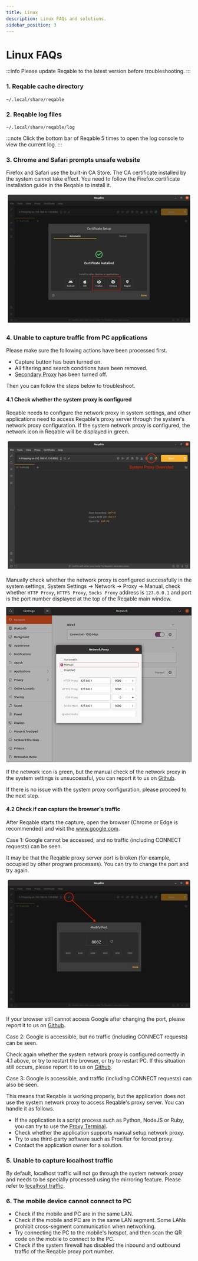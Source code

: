 ```yaml
---
title: Linux
description: Linux FAQs and solutions.
sidebar_position: 3
---
```


# Linux FAQs

:::info
Please update Reqable to the latest version before troubleshooting.
:::

### 1. Reqable cache directory

```
~/.local/share/reqable
```

### 2. Reqable log files

```
~/.local/share/reqable/log
```

:::note
Click the bottom bar of Reqable 5 times to open the log console to view the current log.
:::

### 3. Chrome and Safari prompts unsafe website

Firefox and Safari use the built-in CA Store. The CA certificate installed by the system cannot take effect. You need to follow the Firefox certificate installation guide in the Reqable to install it.

![](arts/browser.png)

### 4. Unable to capture traffic from PC applications

Please make sure the following actions have been processed first.

- Capture button has been turned on.
- All filtering and search conditions have been removed.
- [Secondary Proxy](../../capture/proxy#secondary) has been turned off.

Then you can follow the steps below to troubleshoot.

#### 4.1 Check whether the system proxy is configured

Reqable needs to configure the network proxy in system settings, and other applications need to access Reqable's proxy server through the system's network proxy configuration. If the system network proxy is configured, the network icon in Reqable will be displayed in green.

![](arts/network_proxy.png)

Manually check whether the network proxy is configured successfully in the system settings, System Settings -> Network -> Proxy -> Manual, check whether `HTTP Proxy`, `HTTPS Proxy`, `Socks Proxy` address is `127.0.0.1` and port is the port number displayed at the top of the Reqable main window.

![](arts/system_proxy.png)

If the network icon is green, but the manual check of the network proxy in the system settings is unsuccessful, you can report it to us on [Github](https://github.com/reqable/reqable-app/issues).

If there is no issue with the system proxy configuration, please proceed to the next step.

#### 4.2 Check if can capture the browser's traffic

After Reqable starts the capture, open the browser (Chrome or Edge is recommended) and visit the www.google.com.

Case 1: Google cannot be accessed, and no traffic (including CONNECT requests) can be seen.

It may be that the Reqable proxy server port is broken (for example, occupied by other program processes). You can try to change the port and try again.

![](arts/proxy_port.png)

If your browser still cannot access Google after changing the port, please report it to us on [Github](https://github.com/reqable/reqable-app/issues).

Case 2: Google is accessible, but no traffic (including CONNECT requests) can be seen.

Check again whether the system network proxy is configured correctly in 4.1 above, or try to restart the browser, or try to restart PC. If this situation still occurs, please report it to us on [Github](https://github.com/reqable/reqable-app/issues).

Case 3: Google is accessible, and traffic (including CONNECT requests) can also be seen.

This means that Reqable is working properly, but the application does not use the system network proxy to access Reqable's proxy server. You can handle it as follows.

- If the application is a script process such as Python, NodeJS or Ruby, you can try to use the [Proxy Terminal](../../capture/proxy-terminal).
- Check whether the application supports manual setup network proxy.
- Try to use third-party software such as Proxifier for forced proxy.
- Contact the application owner for a solution.

### 5. Unable to capture localhost traffic

By default, localhost traffic will not go through the system network proxy and needs to be specially processed using the mirroring feature. Please refer to [localhost traffic](../../capture/localhost).

### 6. The mobile device cannot connect to PC

- Check if the mobile and PC are in the same LAN.
- Check if the mobile and PC are in the same LAN segment. Some LANs prohibit cross-segment communication when networking.
- Try connecting the PC to the mobile's hotspot, and then scan the QR code on the mobile to connect to the PC.
- Check if the system firewall has disabled the inbound and outbound traffic of the Reqable proxy port number.